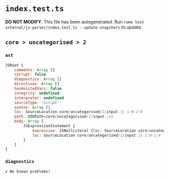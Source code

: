 # `index.test.ts`

**DO NOT MODIFY**. This file has been autogenerated. Run `rome test internal/js-parser/index.test.ts --update-snapshots` to update.

## `core > uncategorised > 2`

### `ast`

```javascript
JSRoot {
	comments: Array []
	corrupt: false
	diagnostics: Array []
	directives: Array []
	hasHoistedVars: false
	integrity: undefined
	interpreter: undefined
	sourceType: "script"
	syntax: Array []
	loc: SourceLocation core/uncategorised/2/input.js 1:0-2:0
	path: UIDPath<core/uncategorised/2/input.js>
	body: Array [
		JSExpressionStatement {
			expression: JSNullLiteral {loc: SourceLocation core/uncategorised/2/input.js 1:0-1:4}
			loc: SourceLocation core/uncategorised/2/input.js 1:0-1:4
		}
	]
}
```

### `diagnostics`

```
✔ No known problems!

```
